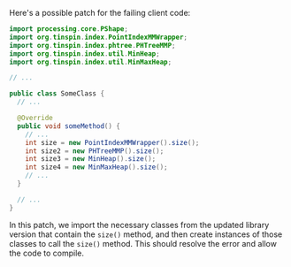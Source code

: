 Here's a possible patch for the failing client code:
```java
import processing.core.PShape;
import org.tinspin.index.PointIndexMMWrapper;
import org.tinspin.index.phtree.PHTreeMMP;
import org.tinspin.index.util.MinHeap;
import org.tinspin.index.util.MinMaxHeap;

// ...

public class SomeClass {
  // ...

  @Override
  public void someMethod() {
    // ...
    int size = new PointIndexMMWrapper().size();
    int size2 = new PHTreeMMP().size();
    int size3 = new MinHeap().size();
    int size4 = new MinMaxHeap().size();
    // ...
  }

  // ...
}
```
In this patch, we import the necessary classes from the updated library version that contain the `size()` method, and then create instances of those classes to call the `size()` method. This should resolve the error and allow the code to compile.